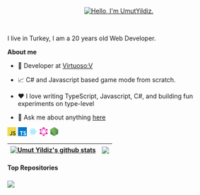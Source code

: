 <p align="center"><a href="https://umutyildizofficial.github.io"><img width="80%" alt="Hello, I'm UmutYildiz." src="https://i.imgur.com/tbZ29p1.png" /></a></p>

<br />

I live in Turkey, I am a 20 years old Web Developer.

**About me**

- 💼 Developer at [Virtuoso:V](http://virtuoso-rp.com/)

- 📈 C# and Javascript based game mode from scratch.

- ❤️ I love writing TypeScript, Javascript, C#, and building fun experiments on type-level

- 💬 Ask me about anything [here](https://github.com/umutyildizofficial/umutyildizofficial/issues)

<code><img height="20" alt="javascript" src="https://raw.githubusercontent.com/github/explore/80688e429a7d4ef2fca1e82350fe8e3517d3494d/topics/javascript/javascript.png"></code>
<code><img height="20" alt="typescript" src="https://raw.githubusercontent.com/github/explore/80688e429a7d4ef2fca1e82350fe8e3517d3494d/topics/typescript/typescript.png"></code>
<code><img height="20" alt="react" src="https://raw.githubusercontent.com/github/explore/80688e429a7d4ef2fca1e82350fe8e3517d3494d/topics/react/react.png"></code>
<code><img height="20" alt="graphql" src="https://raw.githubusercontent.com/github/explore/5c058a388828bb5fde0bcafd4bc867b5bb3f26f3/topics/graphql/graphql.png"></code>
<code><img height="20" alt="nodejs" src="https://raw.githubusercontent.com/github/explore/80688e429a7d4ef2fca1e82350fe8e3517d3494d/topics/nodejs/nodejs.png"></code>    


| <a href="https://github.com/umutyildizofficial/github-readme-stats"><img align="center" src="https://github-readme-stats.vercel.app/api?username=umutyildizofficial&show_icons=true&include_all_commits=true&theme=buefy&hide_border=true" alt="Umut Yildiz's github stats" /></a> | <a href="https://github.com/umutyildizofficial/github-readme-stats"><img align="center" src="https://github-readme-stats.vercel.app/api/top-langs/?username=umutyildizofficial&layout=compact&theme=buefy&hide_border=true" /></a> |
| ------------- | ------------- |

#### Top Repositories


<a href="https://github.com/umutyildizofficial/umutyildizofficial.github.io">
  <img align="center" src="https://github-readme-stats.vercel.app/api/pin/?username=umutyildizofficial&repo=umutyildizofficial.github.io&theme=buefy" />
</a>

<br />
